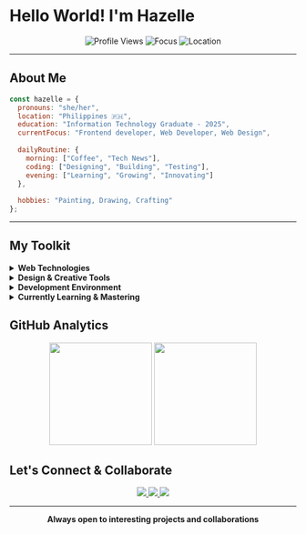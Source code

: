 # Hello World! I'm Hazelle

<div align="center">
  <img src="https://komarev.com/ghpvc/?username=haze11e&style=for-the-badge&color=4285F4" alt="Profile Views"/>
  <img src="https://img.shields.io/badge/Focus-Frontend%20Development-4285F4?style=for-the-badge&logo=google-chrome&logoColor=white" alt="Focus"/>
  <img src="https://img.shields.io/badge/Location-Philippines-0A66C2?style=for-the-badge&logo=google-earth&logoColor=white" alt="Location"/>
</div>

---

## About Me

```javascript
const hazelle = {
  pronouns: "she/her",
  location: "Philippines 🇵🇭",
  education: "Information Technology Graduate - 2025",
  currentFocus: "Frontend developer, Web Developer, Web Design",
  
  dailyRoutine: {
    morning: ["Coffee", "Tech News"],
    coding: ["Designing", "Building", "Testing"],
    evening: ["Learning", "Growing", "Innovating"]
  },
  
  hobbies: "Painting, Drawing, Crafting"
};
```

---

## My Toolkit

<details>
<summary><b>Web Technologies</b></summary>
<br>

![JavaScript](https://img.shields.io/badge/javascript-%23323330.svg?style=for-the-badge&logo=javascript&logoColor=%23F7DF1E)
![HTML5](https://img.shields.io/badge/html5-%23E34F26.svg?style=for-the-badge&logo=html5&logoColor=white)
![CSS3](https://img.shields.io/badge/css3-%231572B6.svg?style=for-the-badge&logo=css3&logoColor=white)

</details>

<details>
<summary><b>Design & Creative Tools</b></summary>
<br>

![Figma](https://img.shields.io/badge/Figma-F24E1E?style=for-the-badge&logo=figma&logoColor=white)
![Adobe XD](https://img.shields.io/badge/Adobe%20XD-FF61F6?style=for-the-badge&logo=adobe%20xd&logoColor=white)
![Canva](https://img.shields.io/badge/Canva-00C4CC?style=for-the-badge&logo=canva&logoColor=white)

</details>

<details>
<summary><b>Development Environment</b></summary>
<br>

![VS Code](https://img.shields.io/badge/VS%20Code-007ACC?style=for-the-badge&logo=visual%20studio%20code&logoColor=white)
![Git](https://img.shields.io/badge/Git-F05032?style=for-the-badge&logo=git&logoColor=white)
![WordPress](https://img.shields.io/badge/WordPress-21759B?style=for-the-badge&logo=wordpress&logoColor=white)
![GitHub](https://img.shields.io/badge/GitHub-181717?style=for-the-badge&logo=github&logoColor=white)

</details>

<details>
<summary><b>Currently Learning & Mastering</b></summary>
<br>

![React](https://img.shields.io/badge/React-20232A?style=for-the-badge&logo=react&logoColor=61DAFB)
![Sass](https://img.shields.io/badge/Sass-CC6699?style=for-the-badge&logo=sass&logoColor=white)
![CSS3](https://img.shields.io/badge/CSS3-1572B6?style=for-the-badge&logo=css3&logoColor=white)
![JavaScript](https://img.shields.io/badge/JavaScript-F7DF1E?style=for-the-badge&logo=javascript&logoColor=black)

</details>


## GitHub Analytics

<div align="center">
  <img height="180em" src="https://github-readme-stats.vercel.app/api?username=haze11e&show_icons=true&theme=radical&include_all_commits=true&count_private=true&bg_color=0d1117&title_color=4285f4&text_color=ffffff&icon_color=4285f4&border_color=30363d"/>
  <img height="180em" src="https://github-readme-stats.vercel.app/api/top-langs/?username=haze11e&layout=compact&theme=radical&bg_color=0d1117&title_color=4285f4&text_color=ffffff&border_color=30363d"/>
</div>

## Let's Connect & Collaborate


<div align="center">
  <a href="https://www.linkedin.com/in/asence">
    <img src="https://img.shields.io/badge/LinkedIn-4285F4?style=for-the-badge&logo=linkedin&logoColor=white"/>
  </a>
  <a href="https://asencehazellejane1.wixsite.com/haze-portfolio">
    <img src="https://img.shields.io/badge/Portfolio-4285F4?style=for-the-badge&logo=safari&logoColor=white"/>
  </a>
  <a href="mailto:asence.hazelle@gmail.com">
    <img src="https://img.shields.io/badge/Gmail-4285F4?style=for-the-badge&logo=gmail&logoColor=white"/>
  </a>
</div>

---
<div align="center">
  <b>Always open to interesting projects and collaborations</b>
</div>

